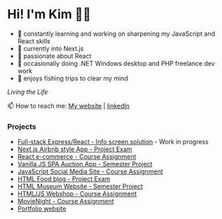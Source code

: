 # Hi! I'm Kim 🙋‍♂️

- 💪 constantly learning and working on sharpening my JavaScript and React skills
- 🚀 currently into Next.js
- 💙 passionate about React
- 💼 occasionally doing .NET Windows desktop and PHP freelance dev work
- 🎣 enjoys fishing trips to clear my mind

_Living the Life_

📫 How to reach me: [My website](https://kimrune.dev) | [linkedIn](https://www.linkedin.com/in/kim-rune-m%C3%B8ller-32523394)

### Projects

- [Full-stack Express/React - Info screen solution](https://github.com/kimrm/room-status) - Work in progress
- [Next.js Airbnb style App - Project Exam](https://github.com/kimrm/venue-booking-app)
- [React e-commerce - Course Assignment](https://github.com/kimrm/e-commerce-course-assignment)
- [Vanilla JS SPA Auction App - Semester Project](https://github.com/kimrm/auction-house)
- [JavaScript Social Media Site - Course Assignment](https://github.com/kimrm/JS2-CA)
- [HTML Food blog - Project Exam](https://github.com/kimrm/foodblog)
- [HTML Museum Website - Semester Project](https://github.com/kimrm/cosmu)
- [HTML/JS Webshop - Course Assignment](https://github.com/kimrm/rainy-days-ca)
- [MovieNight - Course Assignment](https://github.com/kimrm/movienight)
- [Portfolio website](https://kimrune.dev)

<!--
**kimrm/kimrm** is a ✨ _special_ ✨ repository because its `README.md` (this file) appears on your GitHub profile.

Here are some ideas to get you started:

- 🔭 I’m currently working on ...
- 🌱 I’m currently learning ...
- 👯 I’m looking to collaborate on ...
- 🤔 I’m looking for help with ...
- 💬 Ask me about ...
- 📫 How to reach me: ...
- 😄 Pronouns: ...
- ⚡ Fun fact: ...
-->
